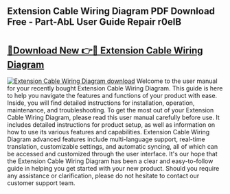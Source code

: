 ## Extension Cable Wiring Diagram PDF Download Free - Part-AbL User Guide Repair r0elB

# <h2><a href="http://dfph9z.blite.top/?on=Extension+Cable+Wiring+Diagram">🔗Download New 👉🔴 Extension Cable Wiring Diagram</a></h2>

[![Extension Cable Wiring Diagram download](https://i.imgur.com/lujVjoI.png)](http://dfph9z.blite.top/?on=Extension+Cable+Wiring+Diagram)
Welcome to the user manual for your recently bought Extension Cable Wiring Diagram. This guide is here to help you navigate the features and functions of your product with ease. Inside, you will find detailed instructions for installation, operation, maintenance, and troubleshooting. To get the most out of your Extension Cable Wiring Diagram, please read this user manual carefully before use. It includes detailed instructions for product setup, as well as information on how to use its various features and capabilities. Extension Cable Wiring Diagram advanced features include multi-language support, real-time translation, customizable settings, and automatic syncing, all of which can be accessed and customized through the user interface. It's our hope that the Extension Cable Wiring Diagram has been a clear and easy-to-follow guide in helping you get started with your new product. Should you require any assistance or clarification, please do not hesitate to contact our customer support team.
